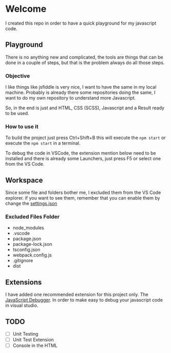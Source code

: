 # Welcome

I created this repo in order to have a quick playground for my javascript code.

## Playground

There is no anything new and complicated, the tools are things that can be done in a couple of steps, but that is the problem always do all those steps.

### Objective

I like things like jsfiddle is very nice, I want to have the same in my local machine. Probably is already there some repositories doing the same, I want to do my own repository to understand more Javascript.

So, in the end is just and HTML, CSS (SCSS), Javascript and a Result ready to be used.

### How to use it

To build the project just press Ctrl+Shift+B this will execute the ```npm start``` or execute the ```npm start``` in a terminal.

To debug the code in VSCode, the extension mention below need to be installed and there is already some Launchers, just press F5 or select one from the VS Code.

## Workspace

Since some file and folders bother me, I excluded them from the VS Code explorer. if you want to see them, remember that you can enable them by change the [settings.json](./.vscode/settings.json)

### Excluded Files Folder

- node_modules
- .vscode
- package.json
- package-lock.json
- tsconfig.json
- webpack.config.js
- .gitignore
- dist

## Extensions

I have added one recommended extension for this project only. The [JavaScript Debugger](https://marketplace.visualstudio.com/items?itemName=ms-vscode.js-debug). In order to make easy to debug your javascript code in visual studio.

## TODO

- [ ] Unit Testing
- [ ] Unit Test Extension
- [ ] Console in the HTML
